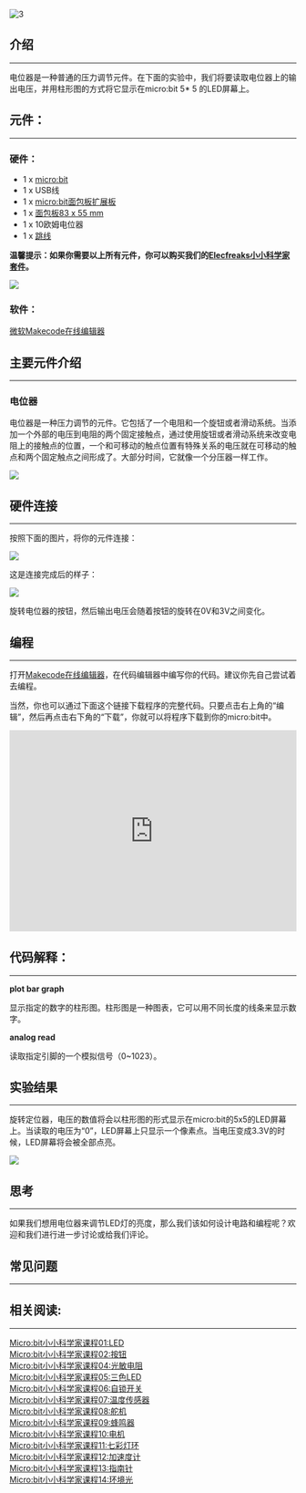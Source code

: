 ![3](https://i.imgur.com/eN8vvty.jpg)

## 介绍
---

电位器是一种普通的压力调节元件。在下面的实验中，我们将要读取电位器上的输出电压，并用柱形图的方式将它显示在micro:bit 5* 5 的LED屏幕上。 


## 元件：
---

### 硬件：
- 1 x [micro:bit](http://www.elecfreaks.com/estore/bbc-micro-bit-board-for-coding-programming.html)  
- 1 x USB线  
- 1 x [micro:bit面包板扩展板](http://www.elecfreaks.com/estore/microbit-breadboard-adapter.html)  
- 1 x [面包板83 x 55 mm](http://www.elecfreaks.com/estore/transparent-breadboard-83-55-mm.html)  
- 1 x 10欧姆电位器  
- 1 x [跳线](http://www.elecfreaks.com/estore/breadborad-jumper-wire-65pcs-pack.html)  

**温馨提示：如果你需要以上所有元件，你可以购买我们的[Elecfreaks小小科学家套件](https://item.taobao.com/item.htm?spm=a1z10.1-c-s.w4024-17803785896.2.18dc3f94XOgpWg&id=562837851877&scene=taobao_shop)。**


![](https://i.imgur.com/W4tseua.jpg)

### 软件：

[微软Makecode在线编辑器](https://makecode.microbit.org/)


## 主要元件介绍
---

### 电位器

电位器是一种压力调节的元件。它包括了一个电阻和一个旋钮或者滑动系统。当添加一个外部的电压到电阻的两个固定接触点，通过使用旋钮或者滑动系统来改变电阻上的接触点的位置，一个和可移动的触点位置有特殊关系的电压就在可移动的触点和两个固定触点之间形成了。大部分时间，它就像一个分压器一样工作。 

![](https://i.imgur.com/uhr2hkg.jpg)


## 硬件连接
---

按照下面的图片，将你的元件连接：

![](https://i.imgur.com/ONL9HWv.jpg)

这是连接完成后的样子：

![](https://i.imgur.com/dFGjHMH.jpg)

旋转电位器的按钮，然后输出电压会随着按钮的旋转在0V和3V之间变化。


## 编程
---

打开[Makecode在线编辑器](https://makecode.microbit.org/)，在代码编辑器中编写你的代码。建议你先自己尝试着去编程。

当然，你也可以通过下面这个链接下载程序的完整代码。只要点击右上角的“编辑”，然后再点击右下角的“下载”，你就可以将程序下载到你的micro:bit中。

<div style="position: relative; height: 0; padding-bottom: 70%; overflow: hidden;"><iframe style="position: absolute; top: 0; left: 0; width: 100%; height: 100%;" src="https://makecode.microbit.org/#pub:_XFPgfzd0Xi08" width="300" height="150" frameborder="0" sandbox="allow-popups allow-forms allow-scripts allow-same-origin"></iframe></div>


## 代码解释：
---

**plot bar graph**

显示指定的数字的柱形图。柱形图是一种图表，它可以用不同长度的线条来显示数字。

**analog read**

读取指定引脚的一个模拟信号（0~1023）。


## 实验结果
---

旋转定位器，电压的数值将会以柱形图的形式显示在micro:bit的5x5的LED屏幕上。当读取的电压为“0”，LED屏幕上只显示一个像素点。当电压变成3.3V的时候，LED屏幕将会被全部点亮。 

![](https://i.imgur.com/PuHveru.gif)


## 思考
---

如果我们想用电位器来调节LED灯的亮度，那么我们该如何设计电路和编程呢？欢迎和我们进行进一步讨论或给我们评论。


## 常见问题
---


## 相关阅读:
---

[Micro:bit小小科学家课程01:LED](/Micro_bit_Starter_Kit_Lesson_01_LED_CN/)                
[Micro:bit小小科学家课程02:按钮](/Micro_bit_Starter_Kit_Lesson_02_Button_CN/)  
[Micro:bit小小科学家课程04:光敏电阻](/Micro_bit_Starter_Kit_Lesson_04_Photocell_CN/)  
[Micro:bit小小科学家课程05:三色LED](/Micro_bit_Starter_Kit_Lesson_05_RGB_LED_CN/)  
[Micro:bit小小科学家课程06:自锁开关](/Micro_bit_Starter_Kit_Lesson_06_Self_lock_Switch_CN/)  
[Micro:bit小小科学家课程07:温度传感器](/Micro_bit_Starter_Kit_Lesson_07_Temperature_Sensor_CN/)  
[Micro:bit小小科学家课程08:舵机](/Micro_bit_Starter_Kit_Lesson_08_Servo_CN/)  
[Micro:bit小小科学家课程09:蜂鸣器](/Micro_bit_Starter_Kit_Lesson_09_Buzzer_CN/)  
[Micro:bit小小科学家课程10:电机](/Micro_bit_Starter_Kit_Lesson_10_Motor_CN/)  
[Micro:bit小小科学家课程11:七彩灯环](/Micro_bit_Starter_Kit_Lesson_11_Rainbow_LED_CN/)  
[Micro:bit小小科学家课程12:加速度计](/Micro_bit_Starter_Kit_Lesson_12_Accelerometer_CN/)  
[Micro:bit小小科学家课程13:指南针](/Micro_bit_Starter_Kit_Lesson_13_Compass_CN/)  
[Micro:bit小小科学家课程14:环境光](/Micro_bit_Starter_Kit_Lesson_14_Ambient_Light_CN/)  

